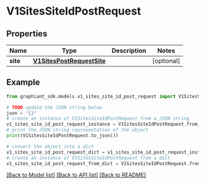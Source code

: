 # V1SitesSiteIdPostRequest


## Properties

Name | Type | Description | Notes
------------ | ------------- | ------------- | -------------
**site** | [**V1SitesPostRequestSite**](V1SitesPostRequestSite.md) |  | [optional] 

## Example

```python
from graphiant_sdk.models.v1_sites_site_id_post_request import V1SitesSiteIdPostRequest

# TODO update the JSON string below
json = "{}"
# create an instance of V1SitesSiteIdPostRequest from a JSON string
v1_sites_site_id_post_request_instance = V1SitesSiteIdPostRequest.from_json(json)
# print the JSON string representation of the object
print(V1SitesSiteIdPostRequest.to_json())

# convert the object into a dict
v1_sites_site_id_post_request_dict = v1_sites_site_id_post_request_instance.to_dict()
# create an instance of V1SitesSiteIdPostRequest from a dict
v1_sites_site_id_post_request_from_dict = V1SitesSiteIdPostRequest.from_dict(v1_sites_site_id_post_request_dict)
```
[[Back to Model list]](../README.md#documentation-for-models) [[Back to API list]](../README.md#documentation-for-api-endpoints) [[Back to README]](../README.md)


